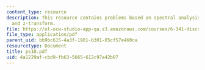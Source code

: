 ```yaml
---
content_type: resource
description: This resource contains problems based on spectral analysis of a signal,
  and z-transform.
file: https://ol-ocw-studio-app-qa.s3.amazonaws.com/courses/6-341-discrete-time-signal-processing-fall-2005/4a1229afcbd9fb635665612c97a42b07_ps10.pdf
file_type: application/pdf
parent_uid: bb9bc615-4a3f-1901-b301-05cf57e460ca
resourcetype: Document
title: ps10.pdf
uid: 4a1229af-cbd9-fb63-5665-612c97a42b07
---
```

